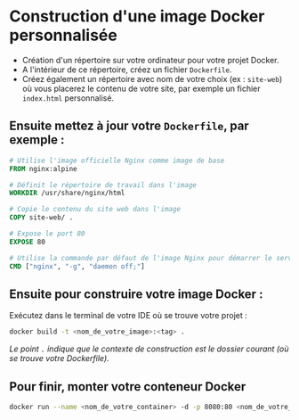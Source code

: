 # Construction d'une image Docker personnalisée

- Création d'un répertoire sur votre ordinateur pour votre projet Docker.
- A l'intérieur de ce répertoire, créez un fichier `Dockerfile`.
- Créez également un répertoire avec nom de votre choix (ex : `site-web`) où vous placerez le contenu de votre site, par exemple un fichier `index.html` personnalisé.

## Ensuite mettez à jour votre `Dockerfile`, par exemple :

```Dockerfile
# Utilise l'image officielle Nginx comme image de base
FROM nginx:alpine

# Définit le répertoire de travail dans l'image
WORKDIR /usr/share/nginx/html

# Copie le contenu du site web dans l'image
COPY site-web/ .

# Expose le port 80
EXPOSE 80

# Utilise la commande par défaut de l'image Nginx pour démarrer le serveur
CMD ["nginx", "-g", "daemon off;"]
```

## Ensuite pour construire votre image Docker :

Exécutez dans le terminal de votre IDE où se trouve votre projet :

```zsh
docker build -t <nom_de_votre_image>:<tag> .
```

_Le point `.` indique que le contexte de construction est le dossier courant (où se trouve votre Dockerfile)._

## Pour finir, monter votre conteneur Docker

```zsh
docker run --name <nom_de_votre_container> -d -p 8080:80 <nom_de_votre_image>:<tag>
```
